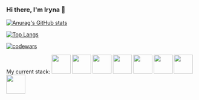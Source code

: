 ### Hi there, I'm Iryna 👋

[![Anurag's GitHub stats](https://github-readme-stats.vercel.app/api?username=xenoproxy&theme=radical&show_icons=true&hide=issues,contribs)](https://github.com/anuraghazra/github-readme-stats)

[![Top Langs](https://github-readme-stats.vercel.app/api/top-langs/?username=xenoproxy&layout=compact)](https://github.com/anuraghazra/github-readme-stats)


[![codewars](https://www.codewars.com/users/XenoProxy/badges/large)](https://www.codewars.com/users/XenoProxy)   

My current stack:
<img src="https://user-images.githubusercontent.com/44860152/212621506-7419bc2c-556c-4050-bcb7-95ce21b9167d.svg" width="50" />
<img src="https://user-images.githubusercontent.com/44860152/212621510-95c8ba32-d572-48b4-a863-fb8b174d971b.svg" width="50" />
<img src="https://user-images.githubusercontent.com/44860152/212621511-64f5bfb7-e7bc-4e05-96fc-bee8c8c6f1ed.svg" width="50" />
<img src="https://user-images.githubusercontent.com/44860152/212621512-578b968b-189f-41cd-ae7c-460fd323f2e6.svg" width="50" />
<img src="https://user-images.githubusercontent.com/44860152/212621515-74b22b2c-b637-4313-818d-46917b42087d.svg" width="50" />
<img src="https://user-images.githubusercontent.com/44860152/212621516-b6626857-5bb7-4924-9f51-4da321f571ba.svg" width="50" />
<img src="https://user-images.githubusercontent.com/44860152/212621520-d9163f9c-3696-477b-bbd9-094644d021b6.svg" width="50" />
<img src="https://user-images.githubusercontent.com/44860152/212621523-29e3afc1-88fb-4fbe-8fa2-1d3deedda803.svg" width="50" />





<!--
**XenoProxy/XenoProxy** is a ✨ _special_ ✨ repository because its `README.md` (this file) appears on your GitHub profile.

Here are some ideas to get you started:

- 🔭 I’m currently working on ...
- 🌱 I’m currently learning ...
- 👯 I’m looking to collaborate on ...
- 🤔 I’m looking for help with ...
- 💬 Ask me about ...
- 📫 How to reach me: ...
- 😄 Pronouns: ...
- ⚡ Fun fact: ...
-->
